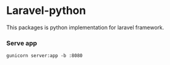 # Laravel-python
This packages is python implementation for laravel framework.

### Serve app
```
gunicorn server:app -b :8080 
```
